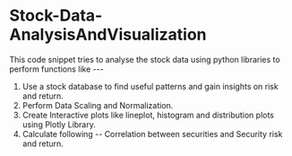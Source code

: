 # Stock-Data-AnalysisAndVisualization
This code snippet tries to analyse the stock data using python libraries to perform functions like ---
1. Use a stock database to find useful patterns and gain insights on risk and return.
2. Perform Data Scaling and Normalization.
3. Create Interactive plots like lineplot, histogram and distribution plots using Plotly Library.
4. Calculate following -- Correlation between securities and Security risk and return.
